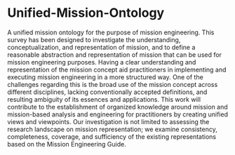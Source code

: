 # Unified-Mission-Ontology
A unified mission ontology for the purpose of mission engineering. 
This survey has been designed to investigate the understanding, conceptualization, and representation of mission, and to define a reasonable abstraction and representation of mission that can be used for mission engineering purposes. Having a clear understanding and representation of the mission concept aid practitioners in implementing and executing mission engineering in a more structured way. One of the challenges regarding this is the broad use of the mission concept across different disciplines, lacking conventionally accepted definitions, and resulting ambiguity of its essences and applications. This work will contribute to the establishment of organized knowledge around mission and mission-based analysis and engineering for practitioners by creating unified views and viewpoints. Our investigation is not limited to assessing the research landscape on mission representation; we examine consistency, completeness, coverage, and sufficiency of the existing representations based on the Mission Engineering Guide. 
